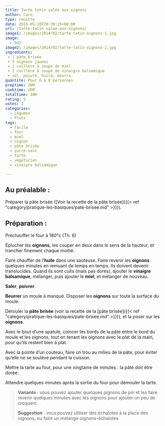 ```yaml
---
title: Tarte tatin salée aux oignons
author: Caro
type: recette
date: 2015-05-10T20:39:25+00:00
url: /tarte-tatin-salee-aux-oignons/
image1: /images/2014/02/tarte-tatin-oignons-1.jpg
image:
  - 582
image2: /images/2014/02/tarte-tatin-oignons-2.jpg
ingredients:
 - 1 pâte brisée
 - 5 oignons jaunes
 - 1 cuillère à soupe de miel
 - 1 cuillère à soupe de vinaigre balsamique
 - sel, poivre, huile, beurre.
quantite: Pour 6 à 8 personnes
preptime: 20M
cooktime: 20M
totaltime: 40M
rating: 5
votes: 1
categories:
  - Légumes
  - Plats
tags:
  - facile
  - four
  - miel
  - oignon
  - pâte brisée
  - sucré-salé
  - tarte
  - végétarien
  - vinaigre balsamique

---
```

## Au préalable :

Préparer la pâte brisée ([Voir la recette de la pâte brisée]({{< ref "category/pratique-les-basiques/pate-brisee.md" >}})).

## Préparation :

Préchauffer le four à 180°c (Th. 6)

Éplucher les **oignons**, les couper en deux dans le sens de la hauteur, et trancher finement chaque moitié.

Faire chauffer de l&rsquo;**huile** dans une sauteuse. Faire revenir les **oignons** quelques minutes en remuant de temps en temps. Ils doivent devenir translucides. Quand ils sont cuits (mais pas dorés), ajouter le **vinaigre balsamique**, mélanger, puis ajouter le **miel**, et mélanger de nouveau.

**Saler**, **poivrer**.

**Beurrer** un moule à manqué. Disposer les **oignons** sur toute la surface du moule.

Dérouler la **pâte brisée** (voir la recette de la [pâte brisée]({{< ref "category/pratique-les-basiques/pate-brisee.md" >}})), et la poser sur les **oignons**.

Avec le bout d&rsquo;une spatule, coincer les bords de la pâte entre le bord du moule et les oignons, tout en tenant les oignons avec le plat de la main, pour qu&rsquo;ils restent bien à plat.

Avec la pointe d&rsquo;un couteau, faire un trou au milieu de la pâte, pour éviter qu&rsquo;elle ne se soulève pendant la cuisson.

Mettre la tarte au four, pour une vingtaine de minutes : la pâte doit être dorée.

Attendre quelques minutes après la sortie du four pour démouler la tarte.

> **Variante** : vous pouvez ajouter quelques pignons de pin et les faire revenir quelques minutes avec les oignons pour ajouter un peu de croquant.
>
> **Suggestion** : vous pouvez utiliser des échalotes à la place des oignons, ou faire un mélange oignons-échalotes
